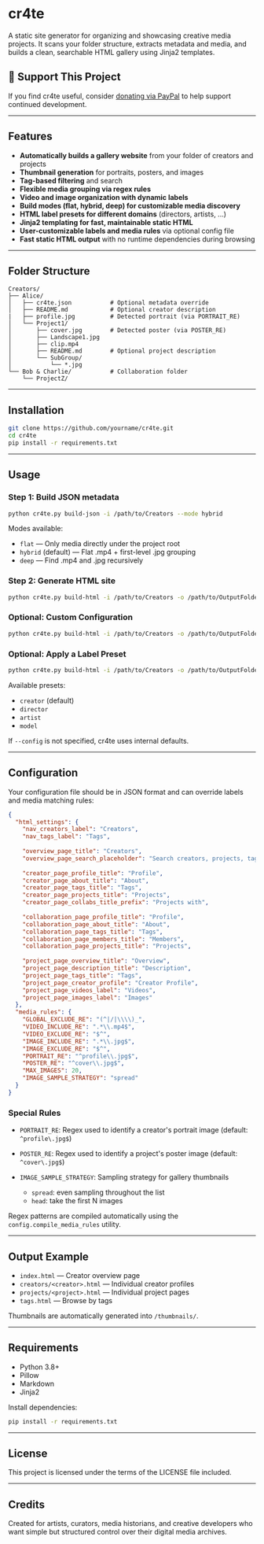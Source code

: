 # cr4te

A static site generator for organizing and showcasing creative media projects. It scans your folder structure, extracts metadata and media, and builds a clean, searchable HTML gallery using Jinja2 templates.

## 🙏 Support This Project

If you find cr4te useful, consider [donating via PayPal](https://www.paypal.com/donate/?hosted_button_id=XERA3ZMTLZC2N) to help support continued development.

---

## Features

* **Automatically builds a gallery website** from your folder of creators and projects
* **Thumbnail generation** for portraits, posters, and images
* **Tag-based filtering** and search
* **Flexible media grouping via regex rules**
* **Video and image organization with dynamic labels**
* **Build modes (flat, hybrid, deep) for customizable media discovery**
* **HTML label presets for different domains** (directors, artists, ...)
* **Jinja2 templating for fast, maintainable static HTML**
* **User-customizable labels and media rules** via optional config file
* **Fast static HTML output** with no runtime dependencies during browsing

---

## Folder Structure

```
Creators/
├── Alice/
│   ├── cr4te.json           # Optional metadata override
│   ├── README.md            # Optional creator description
|   ├── profile.jpg          # Detected portrait (via PORTRAIT_RE)
│   └── Project1/
│       ├── cover.jpg        # Detected poster (via POSTER_RE)
│       ├── Landscape1.jpg
│       ├── clip.mp4
│       ├── README.md        # Optional project description
│       └── SubGroup/
│           └── *.jpg
└── Bob & Charlie/           # Collaboration folder
    └── ProjectZ/
```

---

## Installation

```bash
git clone https://github.com/yourname/cr4te.git
cd cr4te
pip install -r requirements.txt
```

---

## Usage

### Step 1: Build JSON metadata

```bash
python cr4te.py build-json -i /path/to/Creators --mode hybrid
```

Modes available:

* `flat` — Only media directly under the project root
* `hybrid` (default) — Flat .mp4 + first-level .jpg grouping
* `deep` — Find .mp4 and .jpg recursively

### Step 2: Generate HTML site

```bash
python cr4te.py build-html -i /path/to/Creators -o /path/to/OutputFolder
```

### Optional: Custom Configuration

```bash
python cr4te.py build-html -i /path/to/Creators -o /path/to/OutputFolder --config config/cr4te_config.json
```

### Optional: Apply a Label Preset

```bash
python cr4te.py build-html -i /path/to/Creators -o /path/to/OutputFolder --html-preset director
```

Available presets:

* `creator` (default)
* `director`
* `artist`
* `model`

If `--config` is not specified, cr4te uses internal defaults.

---

## Configuration

Your configuration file should be in JSON format and can override labels and media matching rules:

```json
{
  "html_settings": {
    "nav_creators_label": "Creators",
    "nav_tags_label": "Tags",
    
    "overview_page_title": "Creators",
    "overview_page_search_placeholder": "Search creators, projects, tags...",
    
    "creator_page_profile_title": "Profile",
    "creator_page_about_title": "About",
    "creator_page_tags_title": "Tags",
    "creator_page_projects_title": "Projects",
    "creator_page_collabs_title_prefix": "Projects with",
    
    "collaboration_page_profile_title": "Profile",
    "collaboration_page_about_title": "About",
    "collaboration_page_tags_title": "Tags",
    "collaboration_page_members_title": "Members",
    "collaboration_page_projects_title": "Projects",
    
    "project_page_overview_title": "Overview",
    "project_page_description_title": "Description",
    "project_page_tags_title": "Tags",
    "project_page_creator_profile": "Creator Profile",
    "project_page_videos_label": "Videos",
    "project_page_images_label": "Images"
  },
  "media_rules": {
    "GLOBAL_EXCLUDE_RE": "(^|/|\\\\)_",
    "VIDEO_INCLUDE_RE": ".*\\.mp4$",
    "VIDEO_EXCLUDE_RE": "$^",
    "IMAGE_INCLUDE_RE": ".*\\.jpg$",
    "IMAGE_EXCLUDE_RE": "$^",
    "PORTRAIT_RE": "^profile\\.jpg$",
    "POSTER_RE": "^cover\\.jpg$",
    "MAX_IMAGES": 20,
    "IMAGE_SAMPLE_STRATEGY": "spread"
  }
}
```

### Special Rules

* `PORTRAIT_RE`: Regex used to identify a creator's portrait image (default: `^profile\.jpg$`)
* `POSTER_RE`: Regex used to identify a project's poster image (default: `^cover\.jpg$`)
* `IMAGE_SAMPLE_STRATEGY`: Sampling strategy for gallery thumbnails

  * `spread`: even sampling throughout the list
  * `head`: take the first N images

Regex patterns are compiled automatically using the `config.compile_media_rules` utility.

---

## Output Example

* `index.html` — Creator overview page
* `creators/<creator>.html` — Individual creator profiles
* `projects/<project>.html` — Individual project pages
* `tags.html` — Browse by tags

Thumbnails are automatically generated into `/thumbnails/`.

---

## Requirements

* Python 3.8+
* Pillow
* Markdown
* Jinja2

Install dependencies:

```bash
pip install -r requirements.txt
```

---

## License

This project is licensed under the terms of the LICENSE file included.

---

## Credits

Created for artists, curators, media historians, and creative developers who want simple but structured control over their digital media archives.

